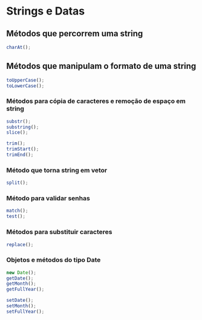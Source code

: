 # Strings e Datas

## Métodos que percorrem uma string

```js
charAt();
```


## Métodos que manipulam o formato de uma string

```js
toUpperCase();
toLowerCase();
```



### Métodos para cópia de caracteres e remoção de espaço em string

```js
substr();
substring();
slice();

trim();
trimStart();
trimEnd();
```

### Método que torna string em vetor

```js
split();
```

### Método para validar senhas

```js
match();
test();
```

### Métodos para substituir caracteres

```js
replace();
```

### Objetos e métodos do tipo Date

```js
new Date();
getDate();
getMonth();
getFullYear();

setDate();
setMonth();
setFullYear();
```

